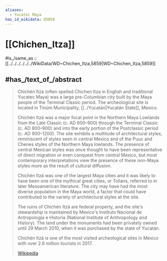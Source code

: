 ```yaml
---
aliases:
  - Yucatec Maya
has_id_wikidata: Q5859
---
```


# [[Chichen_Itza]] 

#is_/same_as :: [[../../../../../../WikiData/WD~Chichen_Itza,5859|WD~Chichen_Itza,5859]] 

## #has_/text_of_/abstract 

> Chichén Itzá (often spelled Chichen Itza in English and traditional Yucatec Maya) 
> was a large pre-Columbian city built by the Maya people of the Terminal Classic period. 
> The archeological site is located in Tinúm Municipality, [[../Yucatán|Yucatán State]], Mexico.
>
> Chichén Itzá was a major focal point in the Northern Maya Lowlands from the Late Classic (c. AD 600–900) through the Terminal Classic (c. AD 800–900) and into the early portion of the Postclassic period (c. AD 900–1200). The site exhibits a multitude of architectural styles, reminiscent of styles seen in central Mexico and of the Puuc and Chenes styles of the Northern Maya lowlands. The presence of central Mexican styles was once thought to have been representative of direct migration or even conquest from central Mexico, but most contemporary interpretations view the presence of these non-Maya styles more as the result of cultural diffusion.
>
> Chichén Itzá was one of the largest Maya cities and it was likely to have been one of the mythical great cities, or Tollans, referred to in later Mesoamerican literature. The city may have had the most diverse population in the Maya world, a factor that could have contributed to the variety of architectural styles at the site.
>
> The ruins of Chichén Itzá are federal property, and the site's stewardship is maintained by Mexico's Instituto Nacional de Antropología e Historia (National Institute of Anthropology and History). The land under the monuments had been privately owned until 29 March 2010, when it was purchased by the state of Yucatán.
>
> Chichén Itzá is one of the most visited archeological sites in Mexico with over 2.6 million tourists in 2017.
>
> [Wikipedia](https://en.wikipedia.org/wiki/Chichen%20Itza) 

